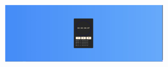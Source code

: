 <img src="https://github.com/sergiohenrique10/Cronometro-background-dinamico/blob/main/assets/cronometro.JPG?raw=true" />
